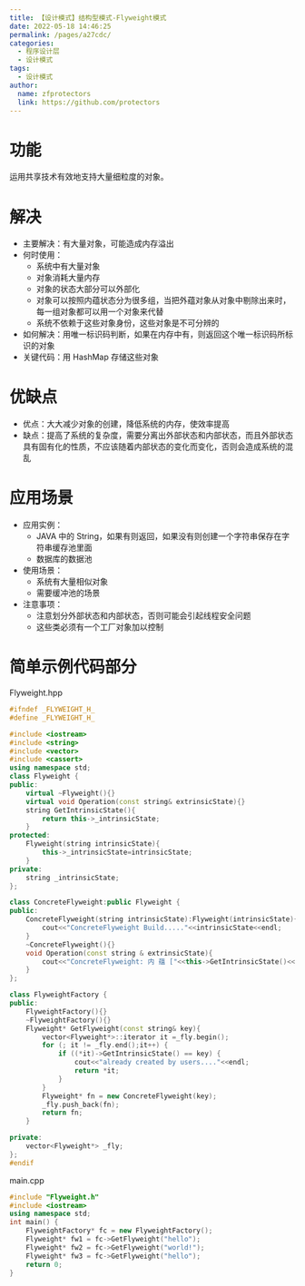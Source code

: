 ```yaml
---
title: 【设计模式】结构型模式-Flyweight模式
date: 2022-05-18 14:46:25
permalink: /pages/a27cdc/
categories: 
  - 程序设计层
  - 设计模式
tags: 
  - 设计模式
author: 
  name: zfprotectors
  link: https://github.com/protectors
---
```

# 功能
运用共享技术有效地支持大量细粒度的对象。
# 解决
- 主要解决：有大量对象，可能造成内存溢出
- 何时使用：
    - 系统中有大量对象
    - 对象消耗大量内存
    - 对象的状态大部分可以外部化
    - 对象可以按照内蕴状态分为很多组，当把外蕴对象从对象中剔除出来时，每一组对象都可以用一个对象来代替
    - 系统不依赖于这些对象身份，这些对象是不可分辨的
- 如何解决：用唯一标识码判断，如果在内存中有，则返回这个唯一标识码所标识的对象
- 关键代码：用 HashMap 存储这些对象

# 优缺点
- 优点：大大减少对象的创建，降低系统的内存，使效率提高
- 缺点：提高了系统的复杂度，需要分离出外部状态和内部状态，而且外部状态具有固有化的性质，不应该随着内部状态的变化而变化，否则会造成系统的混乱

# 应用场景
- 应用实例：
    - JAVA 中的 String，如果有则返回，如果没有则创建一个字符串保存在字符串缓存池里面
    - 数据库的数据池
- 使用场景：
    - 系统有大量相似对象
    - 需要缓冲池的场景
- 注意事项：
    - 注意划分外部状态和内部状态，否则可能会引起线程安全问题
    - 这些类必须有一个工厂对象加以控制

# 简单示例代码部分

Flyweight.hpp
```cpp
#ifndef _FLYWEIGHT_H_ 
#define _FLYWEIGHT_H_

#include <iostream>
#include <string>
#include <vector>
#include <cassert>
using namespace std;
class Flyweight {
public:
	virtual ~Flyweight(){}
	virtual void Operation(const string& extrinsicState){}
	string GetIntrinsicState(){
		return this->_intrinsicState;
	}
protected:
	Flyweight(string intrinsicState){
		this->_intrinsicState=intrinsicState;
	}
private:
	string _intrinsicState;
};

class ConcreteFlyweight:public Flyweight {
public:
	ConcreteFlyweight(string intrinsicState):Flyweight(intrinsicState){
		cout<<"ConcreteFlyweight Build....."<<intrinsicState<<endl;
	}
	~ConcreteFlyweight(){}
	void Operation(const string & extrinsicState){
		cout<<"ConcreteFlyweight: 内 蕴 ["<<this->GetIntrinsicState()<<"] 外 蕴 ["<<extrinsicState<<"]"<<endl;
	}
};

class FlyweightFactory {
public:
	FlyweightFactory(){}
	~FlyweightFactory(){}
	Flyweight* GetFlyweight(const string& key){
		vector<Flyweight*>::iterator it =_fly.begin();
		for (; it != _fly.end();it++) {		
			if ((*it)->GetIntrinsicState() == key) {
				cout<<"already created by users...."<<endl;
				return *it;
			}
		}
		Flyweight* fn = new ConcreteFlyweight(key);
		_fly.push_back(fn);
		return fn;
	}

private:
	vector<Flyweight*> _fly;
};
#endif 
```

main.cpp
```cpp
#include "Flyweight.h" 
#include <iostream>
using namespace std;
int main() {
	FlyweightFactory* fc = new FlyweightFactory();
	Flyweight* fw1 = fc->GetFlyweight("hello");
	Flyweight* fw2 = fc->GetFlyweight("world!");
	Flyweight* fw3 = fc->GetFlyweight("hello");
	return 0; 
}
```
